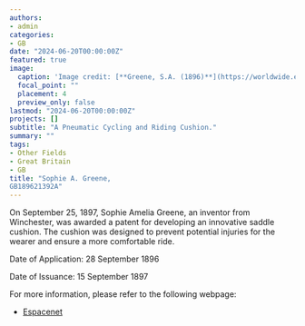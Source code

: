 ```yaml
---
authors:
- admin
categories:
- GB
date: "2024-06-20T00:00:00Z"
featured: true
image:
  caption: 'Image credit: [**Greene, S.A. (1896)**](https://worldwide.espacenet.com/patent/search/family/032352016/publication/GB189621392A?q=pn%3DGB189621392A)'
  focal_point: ""
  placement: 4
  preview_only: false
lastmod: "2024-06-20T00:00:00Z"
projects: []
subtitle: "A Pneumatic Cycling and Riding Cushion."
summary: ""
tags:
- Other Fields
- Great Britain
- GB
title: "Sophie A. Greene, 
GB189621392A"
---
```


On September 25, 1897, Sophie Amelia Greene, an inventor from Winchester, was awarded a patent for developing an innovative saddle cushion. The cushion was designed to prevent potential injuries for the wearer and ensure a more comfortable ride.

Date of Application: 28 September 1896

Date of Issuance: 15 September 1897

For more information, please refer to the following webpage: 

- [Espacenet](https://worldwide.espacenet.com/patent/search/family/032352016/publication/GB189621392A?q=pn%3DGB189621392A)